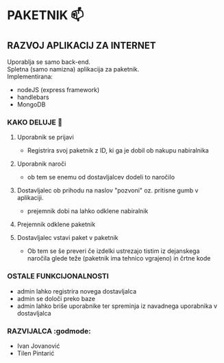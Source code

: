 # PAKETNIK :mailbox:
## RAZVOJ APLIKACIJ ZA INTERNET
Uporablja se samo back-end. <br>
Spletna (samo namizna) aplikacija za paketnik. <br>
Implementirana: 
  - nodeJS (express framework)
  - handlebars
  - MongoDB

### KAKO DELUJE :dizzy:

1. Uporabnik se prijavi
   - Registrira svoj paketnik z ID, ki ga je dobil ob nakupu nabiralnika
  
2. Uporabnik naroči
   - ob tem se enemu od dostavljalcev dodeli to naročilo
  
3. Dostavljalec ob prihodu na naslov "pozvoni" oz. pritisne gumb v aplikaciji.
   - prejemnik dobi na lahko odklene nabiralnik
  
4. Prejemnik odklene paketnik

5. Dostavljalec vstavi paket v paketnik
   - Ob tem se še preveri če izdelki ustrezajo tistim iz dejanskega naročila glede teže (paketnik ima tehnico vgrajeno) in črtne kode
  
### OSTALE FUNKCIJONALNOSTI
  - admin lahko registrira novega dostavljalca
  - admin se določi preko baze
  - admin lahko briše uporabnike ter spreminja iz navadnega uporabnika v dostavljalca


### RAZVIJALCA :godmode:
  - Ivan Jovanović
  - Tilen Pintarić
